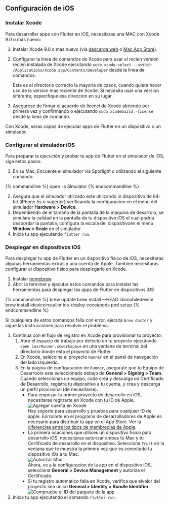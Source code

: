 ## Configuración de iOS 

### Instalar Xcode

Para desarrollar apps con Flutter en iOS, necesitaras una MAC con Xcode 9.0 o mas nuevo:

1. Instalar Xcode 9.0 o mas nuevo (via [descarga web](https://developer.apple.com/xcode/) o
[Mac App Store](https://itunes.apple.com/us/app/xcode/id497799835)).
1. Configurar la linea de comandos de Xcode para usar el recien version recien instalada de Xcode 
ejecutando `sudo xcode-select --switch /Applications/Xcode.app/Contents/Developer` desde 
la linea de comandos.

   Esta es el directorio correcto la mayoria de casos, cuando quiera hacer uso de la version mas reciente de Xcode.
   Si necesita usar una version siferente, especifique esa direccion en su lugar.

1. Asegurese de firmar el acuerdo de licenci de Xcode abriendo por primera vez y confirmando o
ejecutando `sudo xcodebuild -license` desde la linea de comando.

Con Xcode, seras capaz de ejecutar apps de Flutter en un dispositivo o un simulador.

### Configurar el simulador iOS

Para preparar la ejecución y probar tu app de Flutter en el simulador de iOS, siga estos pasos:

1. En su Mac, Encuente el simulador via Sporlight o utilizando el siguiente comando:

{% commandline %}
open -a Simulator
{% endcommandline %}

2. Asegura que el simulador utilizado este utilizando in dispositivo de 64-bit (iPhone 5s o superior)  verificando la configuracion en el menu del simulador **Hardware > Device**.
3. Dependiendo de el tamaño de la pantalla de la maquina de desarrolo, se simulara la calidad en la pantalla de tu dispositivo iOS el cual podria desbordar la pantalla, configura la escala del dispositivoen el menu **Window > Scale** en el simulador.
4. Inicia tu app ejecutando `flutter run`.


### Desplegar en dispositivos iOS

Para desplegar tu app de Flutter en un dispositivo fisico de iOS, necesitaras algunas herramientas extras y una cuenta de Apple. Tambien necesitaras configurar el dispositivo fisico para desplegarlo en Xcode.


1. Instalar [homebrew](http://brew.sh/).
1. Abrir la terminar y ejecutar estos comandos para instalar las herramientas para desplegar las apps de Flutter en dispositivos iOS

{% commandline %}
brew update
brew install --HEAD libimobiledevice
brew install ideviceinstaller ios-deploy cocoapods
pod setup
{% endcommandline %}

   Si cualquiera de estos comandos falla con error, ejecuta `brew doctor` y sigue las instrucciones
   para resolver el problema.

1. Continua con el flujo de registro en Xcode para provisionar tu proyecto:
    1. Abre el espacio de trabajo por defecto en tu proyecto ejecutando `open ios/Runner.xcworkspace`  en una ventana de terminal del directorio donde esta el proyecto de Flutter.
    1. En Xcode, seleccina el proyecto `Runner` en  el panel de navegación del lado izquierdo.
    1. En la pagina de configuración de `Runner`, asegurate que tu Equipo de Desarroolo esta seleccionado debajo de **General > Signing > Team**. Cuando seleccionas un equipo, code crea y descarga un Certificado de Desarrollo, registra tu dispositivo a tu cuenta, y crea y descarga un perfil provisional (de necesitarse).
        * Para empezar tu primer proyecto de desarrollo en iOS, necesitaras regitrarte en Xcode con tu ID de Apple.<br>
        ![Agregar cuenta en Xcode](/images/setup/xcode-account.png)<br>
        Hay soporte para sesarrollo y pruebas para cualquier ID de apple. Enrrolarte en el programa de desarrolladores de Apple es necesario para distribuir tu app en el App Store. Ver la [diferencias entre los tipos de membrecias de Apple](https://developer.apple.com/support/compare-memberships).
        * La primera ocaciones que utilices un dispositivo físico para desarrollo iOS, necesitaras autorizar ambas tu Mac y tu Certificado de desarrollo en el dispositivo. Selecciona `Trust` en la ventana que te muestra la primera vez que es conectado tu dispositivo iOs a tu Mac.<br>
        ![Autorizar Mac](/images/setup/trust-computer.png)<br>
        Ahora, ve a la configuracion de la app en el dispositivo iOS, selecciona **General > Device Management**  y autoriza el Certificado.
        * Si tu registro automatico falla en Xcode, verifica que elvalor del proyecto sea único **General > Identity > Bundle Identifier**.<br>
        ![Compruebe el ID del paquete de la app](/images/setup/xcode-unique-bundle-id.png)
1. Inicia tu app ejecutando el comando `flutter run`.
